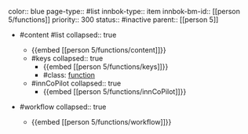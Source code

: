 color:: blue
page-type:: #list
innbok-type:: item
innbok-bm-id:: [[person 5/functions]]
priority:: 300
status:: #inactive
parent:: [[person 5]]

- #content #list
  collapsed:: true
	- {{embed [[person 5/functions/content]]}}
  - #keys
    collapsed:: true
	  - {{embed [[person 5/functions/keys]]}}
	  - #class: [function](https://go.innbok.com/#/page/innBoK%2Fclass%2Ffunction)
  - #innCoPilot
    collapsed:: true
	  - {{embed [[person 5/functions/innCoPilot]]}}

- #workflow
  collapsed:: true
	- {{embed [[person 5/functions/workflow]]}}






